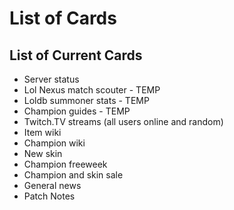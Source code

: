 List of Cards
=========

## List of Current Cards

- Server status
- Lol Nexus match scouter - TEMP
- Loldb summoner stats - TEMP
- Champion guides - TEMP
- Twitch.TV streams (all users online and random)
- Item wiki
- Champion wiki
- New skin
- Champion freeweek
- Champion and skin sale
- General news
- Patch Notes

